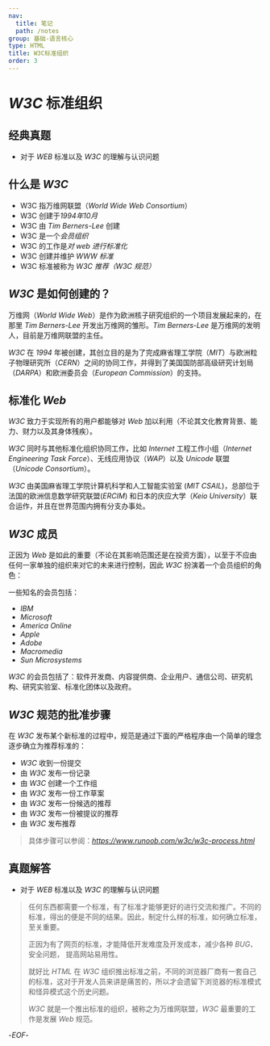 ```yaml
---
nav: 
  title: 笔记
  path: /notes
group: 基础-语言核心
type: HTML
title: W3C标准组织
order: 3
---
```


# *W3C* 标准组织


## 经典真题



- 对于 *WEB* 标准以及 *W3C* 的理解与认识问题



## 什么是 *W3C*



- W3C 指万维网联盟（*World Wide Web Consortium*）
- W3C 创建于*1994年10月*
- W3C 由 *Tim Berners-Lee* 创建
- W3C 是一个*会员组织*
- W3C 的工作是*对 web 进行标准化*
- W3C 创建并维护 *WWW 标准*
- W3C 标准被称为 *W3C 推荐（W3C 规范）*



## *W3C* 是如何创建的？



万维网（*World Wide Web*）是作为欧洲核子研究组织的一个项目发展起来的，在那里 *Tim Berners-Lee* 开发出万维网的雏形。*Tim Berners-Lee* 是万维网的发明人，目前是万维网联盟的主任。

*W3C* 在 *1994* 年被创建，其创立目的是为了完成麻省理工学院（*MIT*）与欧洲粒子物理研究所（*CERN*）之间的协同工作，并得到了美国国防部高级研究计划局（*DARPA*）和欧洲委员会（*European Commission*）的支持。



## 标准化 *Web*



*W3C* 致力于实现所有的用户都能够对 *Web* 加以利用（不论其文化教育背景、能力、财力以及其身体残疾）。

*W3C* 同时与其他标准化组织协同工作，比如 *Internet* 工程工作小组（*Internet Engineering Task Force*）、无线应用协议（*WAP*）以及 *Unicode* 联盟（*Unicode Consortium*）。

*W3C* 由美国麻省理工学院计算机科学和人工智能实验室 (*MIT CSAIL*)，总部位于法国的欧洲信息数学研究联盟(*ERCIM*) 和日本的庆应大学（*Keio University*）联合运作，并且在世界范围内拥有分支办事处。



## *W3C* 成员



正因为 *Web* 是如此的重要（不论在其影响范围还是在投资方面），以至于不应由任何一家单独的组织来对它的未来进行控制，因此 *W3C* 扮演着一个会员组织的角色：

一些知名的会员包括：

- *IBM*
- *Microsoft*
- *America Online*
- *Apple*
- *Adobe*
- *Macromedia*
- *Sun Microsystems*



*W3C* 的会员包括了：软件开发商、内容提供商、企业用户、通信公司、研究机构、研究实验室、标准化团体以及政府。



## *W3C* 规范的批准步骤



在 *W3C* 发布某个新标准的过程中，规范是通过下面的严格程序由一个简单的理念逐步确立为推荐标准的：

- *W3C* 收到一份提交
- 由 *W3C* 发布一份记录
- 由 *W3C* 创建一个工作组
- 由 *W3C* 发布一份工作草案
- 由 *W3C* 发布一份候选的推荐
- 由 *W3C* 发布一份被提议的推荐
- 由 *W3C* 发布推荐



> 具体步骤可以参阅：*https://www.runoob.com/w3c/w3c-process.html*



## 真题解答



- 对于 *WEB* 标准以及 *W3C* 的理解与认识问题



>任何东西都需要一个标准，有了标准才能够更好的进行交流和推广。不同的标准，得出的便是不同的结果。因此，制定什么样的标准，如何确立标准，至关重要。
>
>正因为有了网页的标准，才能降低开发难度及开发成本，减少各种 *BUG*、安全问题， 提高网站易用性。
>
>就好比 *HTML* 在 *W3C* 组织推出标准之前，不同的浏览器厂商有一套自己的标准，这对于开发人员来讲是痛苦的，所以才会遗留下浏览器的标准模式和怪异模式这个历史问题。
>
>*W3C* 就是一个推出标准的组织，被称之为万维网联盟，*W3C* 最重要的工作是发展 *Web* 规范。



-*EOF*-


